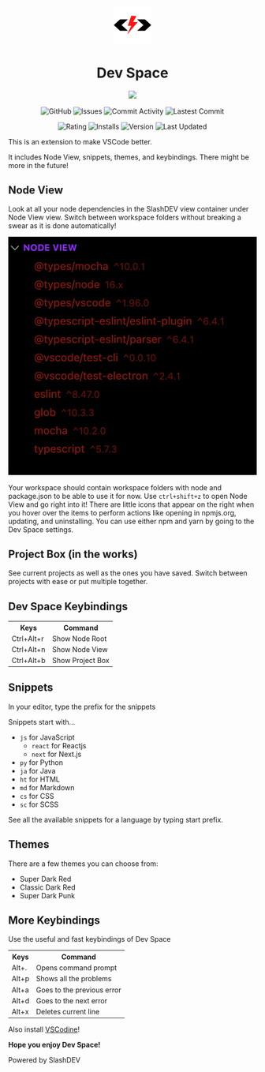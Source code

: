 <p align="center">
    <img width="15%" src="./img/logo.png">
    <h1 align="center">Dev Space</h1>
</p>
<a href="https://github.com/SlashDEV9" style="text-decoration: none"><p align="center">
    <img src="https://img.shields.io/badge/SlashDEV-devspace-red?logo=javascript&logoColor=red">
</p></a>
<a href="https://github.com/zer0code9/devspace" style="text-decoration: none"><p align="center">
    <img alt="GitHub" src="https://img.shields.io/github/license/zer0code9/devspace?logo=github">
    <img alt="Issues" src="https://img.shields.io/github/issues/zer0code9/devspace?logo=github">
    <img alt="Commit Activity" src="https://img.shields.io/github/commit-activity/m/zer0code9/devspace?label=activity&logo=github">
    <img alt="Lastest Commit" src="https://img.shields.io/github/last-commit/zer0code9/devspace?label=commit&logo=github">
</p></a>
<a href="https://marketplace.visualstudio.com/items?itemName=SlashDEV.devspace" style="text-decoration: none"><p align="center">
    <img alt="Rating" src="https://img.shields.io/visual-studio-marketplace/stars/SlashDEV.devspace?logo=vscodium">
    <img alt="Installs" src="https://img.shields.io/visual-studio-marketplace/i/SlashDEV.devspace?logo=vscodium">
    <img alt="Version" src="https://img.shields.io/visual-studio-marketplace/v/SlashDEV.devspace?logo=vscodium">
    <img alt="Last Updated" src="https://img.shields.io/visual-studio-marketplace/last-updated/SlashDEV.devspace?label=updated&logo=vscodium">
</p></a>

This is an extension to make VSCode better.

It includes Node View, snippets, themes, and keybindings. There might be more in the future!

## Node View

Look at all your node dependencies in the SlashDEV view container under Node View view. Switch between workspace folders without breaking a swear as it is done automatically!

![Node View](./img/nodeview.png)

Your workspace should contain workspace folders with node and package.json to be able to use it for now. Use `ctrl+shift+z` to open Node View and go right into it! There are little icons that appear on the right when you hover over the items to perform actions like opening in npmjs.org, updating, and uninstalling. You can use either npm and yarn by going to the Dev Space settings.

## Project Box (in the works)

See current projects as well as the ones you have saved. Switch between projects with ease or put multiple together.

## Dev Space Keybindings

<table>
    <tr><th>Keys</th><th>Command</th></tr>
    <tr><td>Ctrl+Alt+r</td><td>Show Node Root</td></tr>
    <tr><td>Ctrl+Alt+n</td><td>Show Node View</td></tr>
    <tr><td>Ctrl+Alt+b</td><td>Show Project Box</td></tr>
</table>

## Snippets

In your editor, type the prefix for the snippets

Snippets start with...
- `js` for JavaScript
    - `react` for Reactjs
    - `next` for Next.js
- `py` for Python
- `ja` for Java
- `ht` for HTML
- `md` for Markdown
- `cs` for CSS
- `sc` for SCSS

See all the available snippets for a language by typing start prefix.

## Themes

There are a few themes you can choose from:

- Super Dark Red
- Classic Dark Red
- Super Dark Punk

## More Keybindings

Use the useful and fast keybindings of Dev Space

<table>
    <tr><th>Keys</th><th>Command</th></tr>
    <tr><td>Alt+.</td><td>Opens command prompt</td></tr>
    <tr><td>Alt+p</td><td>Shows all the problems</td></tr>
    <tr><td>Alt+a</td><td>Goes to the previous error</td></tr>
    <tr><td>Alt+d</td><td>Goes to the next error</td></tr>
    <tr><td>Alt+x</td><td>Deletes current line</td></tr>
</table>

Also install [VSCodine](https://marketplace.visualstudio.com/items?itemName=SlashDEV.vscodine)!

**Hope you enjoy Dev Space!**

Powered by SlashDEV
